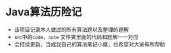 # Java算法历险记

- 该项目记录本人做过的所有算法题以及整理的题解
- src中的`code`，`note` 文件夹里面的代码和题解一一对应
- 会持续更新，当成我自己的算法笔记小屋，也希望对大家有所帮助